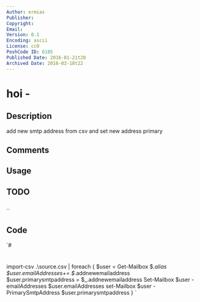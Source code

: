 ```yaml
---
Author: ermias
Publisher: 
Copyright: 
Email: 
Version: 0.1
Encoding: ascii
License: cc0
PoshCode ID: 6185
Published Date: 2016-01-21t20
Archived Date: 2016-03-18t22
---
```


# hoi - 

## Description

add new smtp address from csv and set new address primary

## Comments



## Usage



## TODO



## 

``

## Code

`#
 #
 
 import-csv .\source.csv | foreach {
 $user = Get-Mailbox $_.alias
 $user.emailAddresses+= $_.addnewemailaddress
 $user.primarysmtpaddress = $_.addnewemailaddress
 Set-Mailbox $user -emailAddresses $user.emailAddresses
 set-Mailbox $user -PrimarySmtpAddress $user.primarysmtpaddress
 }
`

